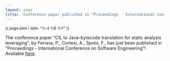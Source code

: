 ```yaml
---
layout: page
title: 'Conference paper published in "Proceedings - International Conference on Software Engineering"!'
---
```


<small>{{ page.date | date: "%-d %B %Y" }}</small>

The conference paper "CIL to Java-bytecode translation for static analysis leveraging", by Ferrara, P., Cortesi, A., Spoto, F., has just been published in "Proceedings - International Conference on Software Engineering"! Available [here](https://doi.org/10.1145/3193992.3193994).
